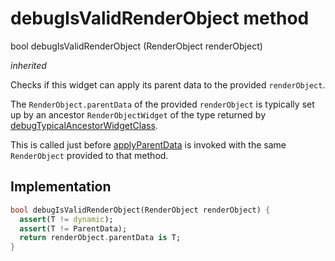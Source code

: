 


# debugIsValidRenderObject method








bool debugIsValidRenderObject
(RenderObject renderObject)

_<span class="feature">inherited</span>_



<p>Checks if this widget can apply its parent data to the provided
<code>renderObject</code>.</p>
<p>The <code>RenderObject.parentData</code> of the provided <code>renderObject</code> is
typically set up by an ancestor <code>RenderObjectWidget</code> of the type returned
by <a href="../../zego_uikit_prebuilt_live_audio_room/GridLayoutSizedItem/debugTypicalAncestorWidgetClass.md">debugTypicalAncestorWidgetClass</a>.</p>
<p>This is called just before <a href="../../zego_uikit_prebuilt_live_audio_room/GridLayoutSizedItem/applyParentData.md">applyParentData</a> is invoked with the same
<code>RenderObject</code> provided to that method.</p>



## Implementation

```dart
bool debugIsValidRenderObject(RenderObject renderObject) {
  assert(T != dynamic);
  assert(T != ParentData);
  return renderObject.parentData is T;
}
```








